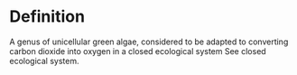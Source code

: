 # Definition

A genus of unicellular green algae, considered to be adapted to
converting carbon dioxide into oxygen in a closed ecological system See
closed ecological system.
